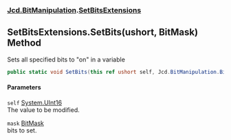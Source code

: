 ### [Jcd.BitManipulation](Jcd_BitManipulation.md 'Jcd.BitManipulation').[SetBitsExtensions](Jcd_BitManipulation_SetBitsExtensions.md 'Jcd.BitManipulation.SetBitsExtensions')
## SetBitsExtensions.SetBits(ushort, BitMask) Method
Sets all specified bits to "on" in a variable   
```csharp
public static void SetBits(this ref ushort self, Jcd.BitManipulation.BitMask mask);
```
#### Parameters
<a name='Jcd_BitManipulation_SetBitsExtensions_SetBits(ushort_Jcd_BitManipulation_BitMask)_self'></a>
`self` [System.UInt16](https://docs.microsoft.com/en-us/dotnet/api/System.UInt16 'System.UInt16')  
The value to be modified.
  
<a name='Jcd_BitManipulation_SetBitsExtensions_SetBits(ushort_Jcd_BitManipulation_BitMask)_mask'></a>
`mask` [BitMask](Jcd_BitManipulation_BitMask.md 'Jcd.BitManipulation.BitMask')  
bits to set.
  
